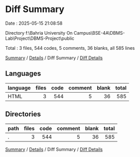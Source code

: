 # Diff Summary

Date : 2025-05-15 21:08:58

Directory f:\\Bahria University On Campus\\BSE-4A\\DBMS-Lab\\Project\\DBMS-Project\\public

Total : 3 files,  544 codes, 5 comments, 36 blanks, all 585 lines

[Summary](results.md) / [Details](details.md) / Diff Summary / [Diff Details](diff-details.md)

## Languages
| language | files | code | comment | blank | total |
| :--- | ---: | ---: | ---: | ---: | ---: |
| HTML | 3 | 544 | 5 | 36 | 585 |

## Directories
| path | files | code | comment | blank | total |
| :--- | ---: | ---: | ---: | ---: | ---: |
| . | 3 | 544 | 5 | 36 | 585 |

[Summary](results.md) / [Details](details.md) / Diff Summary / [Diff Details](diff-details.md)
